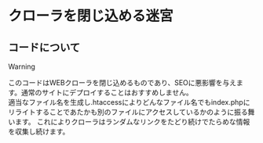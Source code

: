 # クローラを閉じ込める迷宮
## コードについて
> [!WARNING]
> このコードはWEBクローラを閉じ込めるものであり、SEOに悪影響を与えます。通常のサイトにデプロイすることはおすすめしません。  
適当なファイル名を生成し.htaccessによりどんなファイル名でもindex.phpにリライトすることであたかも別のファイルにアクセスしているかのように振る舞います。
これによりクローラはランダムなリンクをたどり続けでたらめな情報を収集し続けます。
